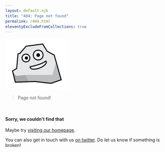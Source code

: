 ```yaml
---
layout: default.njk
title: "404: Page not found"
permalink: /404.html
eleventyExcludeFromCollections: true
---
```


<section class="container">
  <section class="row">
    <section class="quote-container">
      <section class="rocky">
        <a href="/">
          <img src="/images/rocky.svg" alt="CSS Animation" style="width: 200px;">
        </a>
      </section>
      <blockquote>
        <p>Page not found!</p>
      </blockquote>
    </section>
    <br>
    <section class="content-box">
      <h1>Sorry, we couldn't find that</h1>
      <p>Maybe try <a href="/">visiting our homepage</a>.</p>
      <p>You can also get in touch with us <a href="http://twitter.com/cssanimation">on twitter</a>. Do let us know if something is broken!</p>
    </section>
  </section>
</section>

